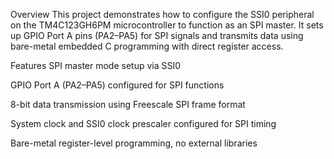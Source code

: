 Overview
This project demonstrates how to configure the SSI0 peripheral on the TM4C123GH6PM microcontroller to function as an SPI master. It sets up GPIO Port A pins (PA2–PA5) for SPI signals and transmits data using bare-metal embedded C programming with direct register access.

Features
SPI master mode setup via SSI0

GPIO Port A (PA2–PA5) configured for SPI functions

8-bit data transmission using Freescale SPI frame format

System clock and SSI0 clock prescaler configured for SPI timing

Bare-metal register-level programming, no external libraries
